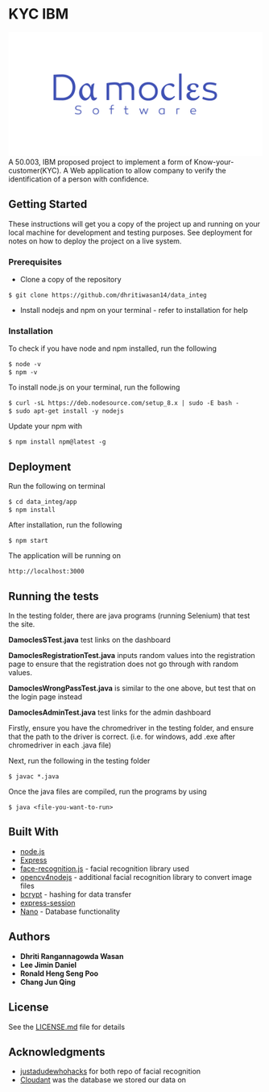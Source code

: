 # KYC IBM
![alt text](damocles.png)
A 50.003, IBM proposed project to implement a form of Know-your-customer(KYC). 
A Web application to allow company to verify the identification of a person with confidence.

## Getting Started

These instructions will get you a copy of the project up and running on your local machine for development and testing purposes. See deployment for notes on how to deploy the project on a live system.

### Prerequisites

* Clone a copy of the repository
```
$ git clone https://github.com/dhritiwasan14/data_integ
```
* Install nodejs and npm on your terminal - refer to installation for help

### Installation

To check if you have node and npm installed, run the following
```
$ node -v
$ npm -v
```

To install node.js on your terminal, run the following

```
$ curl -sL https://deb.nodesource.com/setup_8.x | sudo -E bash -
$ sudo apt-get install -y nodejs
```
Update your npm with
```
$ npm install npm@latest -g
```

## Deployment

Run the following on terminal

```
$ cd data_integ/app
$ npm install
```

After installation, run the following

```
$ npm start
```

The application will be running on

```
http://localhost:3000
```

## Running the tests

In the testing folder, there are java programs (running Selenium) that test the site.

**DamoclesSTest.java** test links on the dashboard

**DamoclesRegistrationTest.java** inputs random values into the registration page to ensure that the registration does not go through with random values.

**DamoclesWrongPassTest.java** is similar to the one above, but test that on the login page instead

**DamoclesAdminTest.java** test links for the admin dashboard

Firstly, ensure you have the chromedriver in the testing folder, and ensure that the path to the driver is correct. (i.e. for windows, add .exe after chromedriver in each .java file)

Next, run the following in the testing folder
```
$ javac *.java
```

Once the java files are compiled, run the programs by using
```
$ java <file-you-want-to-run>
```


## Built With

* [node.js](https://nodejs.org/en/)
* [Express](https://expressjs.com/)
* [face-recognition.js](https://github.com/justadudewhohacks/face-recognition.js?files=1) - facial recognition library used
* [opencv4nodejs](https://github.com/justadudewhohacks/opencv4nodejs) - additional facial recognition library to convert image files
* [bcrypt](https://www.npmjs.com/package/bcrypt) - hashing for data transfer
* [express-session](https://www.npmjs.com/package/express-sessions)
* [Nano](https://www.npmjs.com/package/nano) - Database functionality

## Authors

* **Dhriti Rangannagowda Wasan**
* **Lee Jimin Daniel**
* **Ronald Heng Seng Poo**
* **Chang Jun Qing**


## License

See the [LICENSE.md](LICENSE.md) file for details

## Acknowledgments
* [justadudewhohacks](https://github.com/justadudewhohacks) for both repo of facial recognition
* [Cloudant](https://www.ibm.com/cloud/cloudant) was the database we stored our data on
